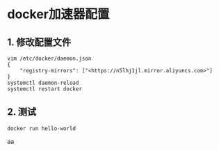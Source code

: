 # docker加速器配置

## 1. 修改配置文件 

```shell
vim /etc/docker/daemon.json
{
    "registry-mirrors": ["<https://n5lhj1jl.mirror.aliyuncs.com>"]
}
systemctl daemon-reload
systemctl restart docker
```

## 2. 测试

```shell
docker run hello-world
```
aa

